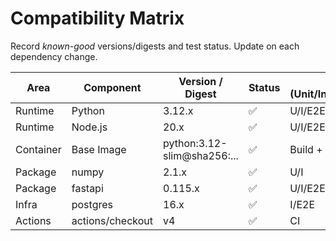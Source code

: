 # Compatibility Matrix

Record *known-good* versions/digests and test status. Update on each dependency change.

| Area | Component | Version / Digest | Status | Tests (Unit/Integration/E2E) | Notes |
|---|---|---|---|---|---|
| Runtime | Python | 3.12.x | ✅ | U/I/E2E pass | |
| Runtime | Node.js | 20.x | ✅ | U/I/E2E pass | |
| Container | Base Image | python:3.12-slim@sha256:... | ✅ | Build + smoke | |
| Package | numpy | 2.1.x | ✅ | U/I | |
| Package | fastapi | 0.115.x | ✅ | U/I/E2E | |
| Infra | postgres | 16.x | ✅ | I/E2E | |
| Actions | actions/checkout | v4 | ✅ | CI | |
